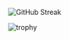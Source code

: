   ![GitHub Streak](http://github-readme-streak-stats.herokuapp.com?user=ExtbhiteEAS&theme=dark&hide_border=true&fire=DD9F45&sideLabels=03DD49&background=DD272700)

![trophy](https://github-profile-trophy.vercel.app/?username=ExtbhiteEAS&no-frame=true&no-bg=true&theme=discord)

